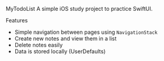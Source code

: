 MyTodoList
A simple iOS study project to practice SwiftUI.

Features
- Simple navigation between pages using `NavigationStack`
- Create new notes and view them in a list
- Delete notes easily
- Data is stored locally (UserDefaults) 
